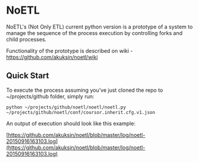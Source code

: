 # NoETL
NoETL's (Not Only ETL) current python version is a prototype of a system to manage the sequence of the process execution by controlling forks and child processes. 

Functionality of the prototype is described on wiki - https://github.com/akuksin/noetl/wiki

## Quick Start

To execute the process assuming you've just cloned the repo to ~/projects/github folder, simply run:

    python ~/projects/github/noetl/noetl/noetl.py ~/projects/github/noetl/conf/coursor.inherit.cfg.v1.json

An output of execution should look like this example:

[https://github.com/akuksin/noetl/blob/master/log/noetl-20150916163103.log](https://github.com/akuksin/noetl/blob/master/log/noetl-20150916163103.log)
